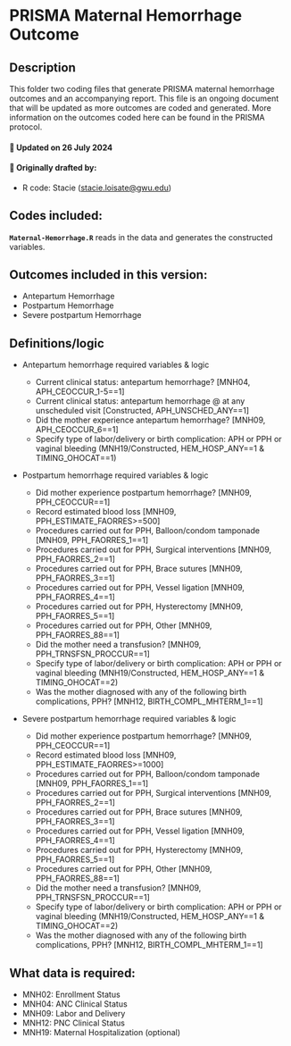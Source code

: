 
# PRISMA Maternal Hemorrhage Outcome

## Description

This folder two coding files that generate PRISMA maternal hemorrhage outcomes and an accompanying report. This file is an ongoing document that will be
updated as more outcomes are coded and generated. More information on
the outcomes coded here can be found in the PRISMA protocol.

#### :pushpin: Updated on 26 July 2024

#### :pushpin: Originally drafted by:

- R code: Stacie (<stacie.loisate@gwu.edu>)

## Codes included:

**`Maternal-Hemorrhage.R`** reads in the data and generates the
constructed variables.

## Outcomes included in this version:
- Antepartum Hemorrhage
- Postpartum Hemorrhage
- Severe postpartum Hemorrhage

## Definitions/logic
- Antepartum hemorrhage required variables & logic
  + Current clinical status: antepartum hemorrhage? [MNH04, APH_CEOCCUR_1-5==1]
  + Current clinical status: antepartum hemorrhage @ at any unscheduled visit [Constructed, APH_UNSCHED_ANY==1]
  + Did the mother experience antepartum hemorrhage? [MNH09, APH_CEOCCUR_6==1]
  + Specify type of labor/delivery or birth complication: APH or PPH or vaginal bleeding (MNH19/Constructed, HEM_HOSP_ANY==1 & TIMING_OHOCAT==1)

- Postpartum hemorrhage required variables & logic
  + Did mother experience postpartum hemorrhage? [MNH09, PPH_CEOCCUR==1]
  + Record estimated blood loss [MNH09, PPH_ESTIMATE_FAORRES>=500]
  + Procedures carried out for PPH, Balloon/condom tamponade [MNH09, PPH_FAORRES_1==1]
  + Procedures carried out for PPH, Surgical interventions [MNH09, PPH_FAORRES_2==1]
  + Procedures carried out for PPH, Brace sutures [MNH09, PPH_FAORRES_3==1]
  + Procedures carried out for PPH, Vessel ligation [MNH09, PPH_FAORRES_4==1]
  + Procedures carried out for PPH, Hysterectomy [MNH09, PPH_FAORRES_5==1]
  + Procedures carried out for PPH, Other [MNH09, PPH_FAORRES_88==1]
  + Did the mother need a transfusion? [MNH09, PPH_TRNSFSN_PROCCUR==1]
  + Specify type of labor/delivery or birth complication: APH or PPH or vaginal bleeding (MNH19/Constructed, HEM_HOSP_ANY==1 & TIMING_OHOCAT==2)
  + Was the mother diagnosed with any of the following birth complications, PPH? [MNH12, BIRTH_COMPL_MHTERM_1==1]

- Severe postpartum hemorrhage required variables & logic
  + Did mother experience postpartum hemorrhage? [MNH09, PPH_CEOCCUR==1]
  + Record estimated blood loss [MNH09, PPH_ESTIMATE_FAORRES>=1000]
  + Procedures carried out for PPH, Balloon/condom tamponade [MNH09, PPH_FAORRES_1==1]
  + Procedures carried out for PPH, Surgical interventions [MNH09, PPH_FAORRES_2==1]
  + Procedures carried out for PPH, Brace sutures [MNH09, PPH_FAORRES_3==1]
  + Procedures carried out for PPH, Vessel ligation [MNH09, PPH_FAORRES_4==1]
  + Procedures carried out for PPH, Hysterectomy [MNH09, PPH_FAORRES_5==1]
  + Procedures carried out for PPH, Other [MNH09, PPH_FAORRES_88==1]
  + Did the mother need a transfusion? [MNH09, PPH_TRNSFSN_PROCCUR==1]
  + Specify type of labor/delivery or birth complication: APH or PPH or vaginal bleeding (MNH19/Constructed, HEM_HOSP_ANY==1 & TIMING_OHOCAT==2)
  + Was the mother diagnosed with any of the following birth complications, PPH? [MNH12, BIRTH_COMPL_MHTERM_1==1]

## What data is required:

- MNH02: Enrollment Status
- MNH04: ANC Clinical Status
- MNH09: Labor and Delivery
- MNH12: PNC Clinical Status
- MNH19: Maternal Hospitalization (optional) 

